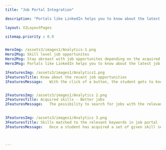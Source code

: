 ```yaml
---
title: "Job Portal Integration"

description: "Portals like LinkedIn helps you to know about the latest job opportunities depending on the skills acquired"

layout: V2LayoutPages

sitemap.priority : 0.9


HeroImg: /assets3/images1/Analytics-1.png
Hero1Msg: Skill level job opportunites
Hero2Msg: Stay abreast with job opportunites depending on the acquired skill
Hero3Msg: Portals like LinkedIn helps you to know about the latest job opportunities depending on the skills acquired

1FeaturesImg: /assets3/images1/Analytics1.png
1FeaturesTitle: Know about the recent job opportunities
1FeaturesMessage:   With the click of a button, the student gets to know the various opportunities available for the skill set that she / he has got certified and trained on.


2FeaturesImg: /assets3/images1/Analytics 2.png
2FeaturesTitle: Acquired skills - Better jobs
2FeaturesMessage:   The possibility to search for jobs with the relevant skills helps the aspiring students to progress in their career and get aspirational jobs.

                   
3FeaturesImg: /assets3/images1/Analytics 3.png
3FeaturesTitle: Skills matched to the relevant keywords in job portal
3FeaturesMessage:   Once a student has acquired a set of given skill sets then



---
```


